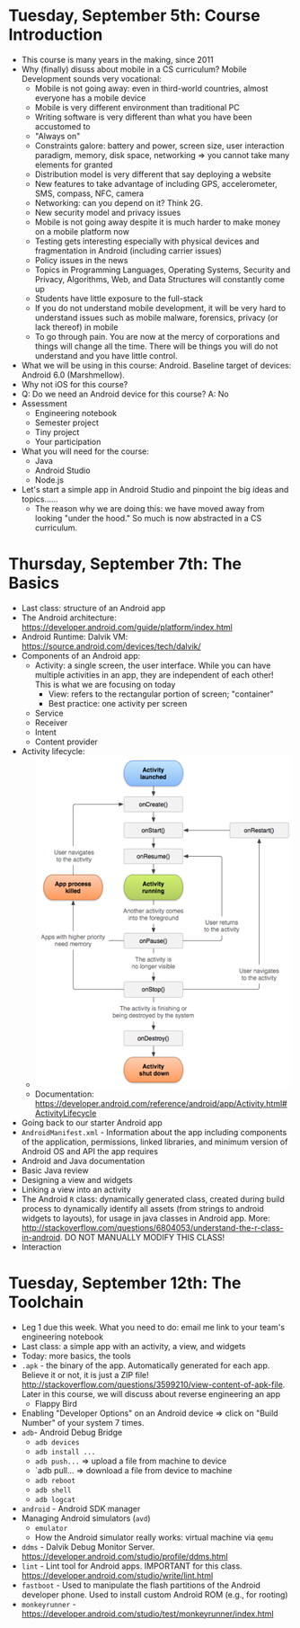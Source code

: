 # Tuesday, September 5th: Course Introduction
* This course is many years in the making, since 2011
* Why (finally) disuss about mobile in a CS curriculum?  Mobile Development sounds very vocational:
	- Mobile is not going away: even in third-world countries, almost everyone has a mobile device
	- Mobile is very different environment than traditional PC
	- Writing software is very different than what you have been accustomed to
	- "Always on"
	- Constraints galore: battery and power, screen size, user interaction paradigm, memory, disk space, networking => you cannot take many elements for granted
	- Distribution model is very different that say deploying a website
	- New features to take advantage of including GPS, accelerometer, SMS, compass, NFC, camera
	- Networking: can you depend on it? Think 2G.
	- New security model and privacy issues
	- Mobile is not going away despite it is much harder to make money on a mobile platform now
	- Testing gets interesting especially with physical devices and fragmentation in Android (including carrier issues)
	- Policy issues in the news
	- Topics in Programming Languages, Operating Systems, Security and Privacy, Algorithms, Web, and Data Structures will constantly come up
	- Students have little exposure to the full-stack
	- If you do not understand mobile development, it will be very hard to understand issues such as mobile malware, forensics, privacy (or lack thereof) in mobile
	- To go through pain.  You are now at the mercy of corporations and things will change all the time.  There will be things you will do not understand and you have little control.
* What we will be using in this course: Android.  Baseline target of devices: Android 6.0 (Marshmellow).
* Why not iOS for this course?
* Q: Do we need an Android device for this course? A: No
* Assessment
	- Engineering notebook
	- Semester project
	- Tiny project
	- Your participation
* What you will need for the course:
	- Java
	- Android Studio
	- Node.js
* Let's start a simple app in Android Studio and pinpoint the big ideas and topics......
	- The reason why we are doing this: we have moved away from looking "under the hood."  So much is now abstracted in a CS curriculum.

# Thursday, September 7th: The Basics
* Last class: structure of an Android app
* The Android architecture: https://developer.android.com/guide/platform/index.html
* Android Runtime: Dalvik VM: https://source.android.com/devices/tech/dalvik/
* Components of an Android app:
	- Activity: a single screen, the user interface. While you can have multiple activities in an app, they are independent of each other!  This is what we are focusing on today
		- View: refers to the rectangular portion of screen; "container"
		- Best practice: one activity per screen
	- Service
	- Receiver
	- Intent
	- Content provider
* Activity lifecycle:
	- ![Diagram](activity_lifecycle.png "Diagram")
	- Documentation: https://developer.android.com/reference/android/app/Activity.html#ActivityLifecycle
* Going back to our starter Android app
* `AndroidManifest.xml` - Information about the app including components of the application, permissions, linked libraries, and minimum version of Android OS and API the app requires
* Android and Java documentation
* Basic Java review
* Designing a view and widgets
* Linking a view into an activity
* The Android `R` class: dynamically generated class, created during build process to dynamically identify all assets (from strings to android widgets to layouts), for usage in java classes in Android app.  More: http://stackoverflow.com/questions/6804053/understand-the-r-class-in-android.  DO NOT MANUALLY MODIFY THIS CLASS!
* Interaction

# Tuesday, September 12th: The Toolchain
* Leg 1 due this week.  What you need to do: email me link to your team's engineering notebook
* Last class: a simple app with an activity, a view, and widgets
* Today: more basics, the tools
* `.apk` - the binary of the app.  Automatically generated for each app.  Believe it or not, it is just a ZIP file! http://stackoverflow.com/questions/3599210/view-content-of-apk-file.  Later in this course, we will discuss about reverse engineering an app
	- Flappy Bird
* Enabling "Developer Options" on an Android device => click on "Build Number" of your system 7 times.
* `adb`- Android Debug Bridge
	- `adb devices`
	- `adb install ...`
	- `adb push...` => upload a file from machine to device
	- `adb pull... => download a file from device to machine
	- `adb reboot`
	- `adb shell`
	- `adb logcat`
* `android` - Android SDK manager
* Managing Android simulators (`avd`)
	- `emulator`
	- How the Android simulator really works: virtual machine via `qemu`
* `ddms` - Dalvik Debug Monitor Server. https://developer.android.com/studio/profile/ddms.html
* `lint` - Lint tool for Android apps.  IMPORTANT for this class. https://developer.android.com/studio/write/lint.html
* `fastboot` -  Used to manipulate the flash partitions of the Android developer phone.  Used to install custom Android ROM (e.g., for rooting)
* `monkeyrunner` - https://developer.android.com/studio/test/monkeyrunner/index.html